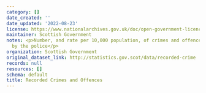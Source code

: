 ```yaml
---
category: []
date_created: ''
date_updated: '2022-08-23'
license: https://www.nationalarchives.gov.uk/doc/open-government-licence/version/3/
maintainer: Scottish Government
notes: <p>Number, and rate per 10,000 population, of crimes and offences recorded
  by the police</p>
organization: Scottish Government
original_dataset_link: http://statistics.gov.scot/data/recorded-crime
records: null
resources: []
schema: default
title: Recorded Crimes and Offences
---
```

